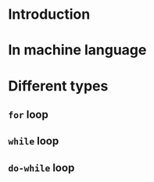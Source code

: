 # Introduction
# In machine language
# Different types
## `for` loop
## `while` loop
## `do-while` loop